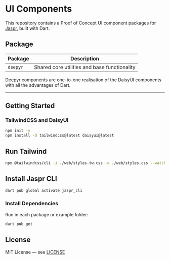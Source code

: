 # UI Components

This repository contains a Proof of Concept UI component packages for [Jaspr](https://jaspr.dev), built with Dart.

## Package

| Package  | Description                                  |
| -------- | -------------------------------------------- |
| `deepyr` | Shared core utilities and base functionality |

Deepyr components are one-to-one realisation of the DaisyUI components with all
the advantages of Dart.

---

## Getting Started

### TailwindCSS and DaisyUI

```bash
npm init -y
npm install -D tailwindcss@latest daisyui@latest
````

## Run Tailwind

```bash
npx @tailwindcss/cli -i ./web/styles.tw.css -o ./web/styles.css --watch
```

## Install Jaspr CLI

```bash
dart pub global activate jaspr_cli
```

### Install Dependencies

Run in each package or example folder:

```bash
dart pub get
```

## License

MIT License — see [LICENSE](LICENSE)

